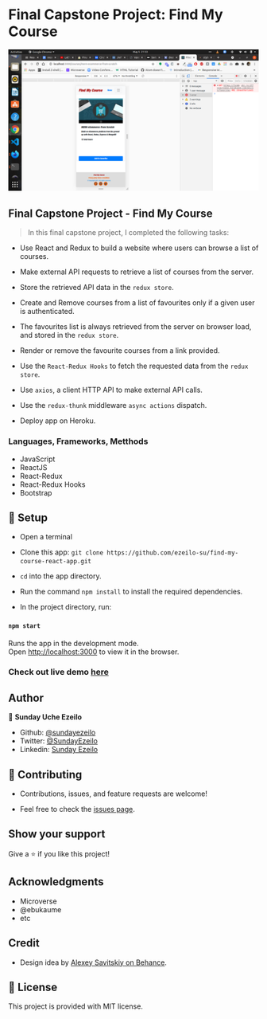 # Final Capstone Project: Find My Course

![main page](home.png)

## Final Capstone Project - Find My Course

> In this final capstone project, I completed the following tasks:
- Use React and Redux to build a website where users can browse a list of courses.
- Make external API requests to retrieve a list of courses from the server.
- Store the retrieved API data in the ```redux store```.
- Create and Remove courses from a list of favourites only if a given user is authenticated.
- The favourites list is always retrieved from the server on browser load, and stored in the ```redux store```.
- Render or remove the favourite courses from a link provided.

- Use the ```React-Redux Hooks``` to fetch the requested data from the ```redux store```. 

- Use ```axios```, a client HTTP API to make external API calls.

- Use the ```redux-thunk``` middleware ```async actions``` dispatch.

- Deploy app on Heroku.

### Languages, Frameworks, Metthods

- JavaScript
- ReactJS
- React-Redux
- React-Redux Hooks
- Bootstrap


## 📝 Setup

 - Open a terminal
 
 - Clone this app: 
        ```
        git clone https://github.com/ezeilo-su/find-my-course-react-app.git
        ```

- ```cd``` into the app directory.

- Run the command ```npm install``` to install the required dependencies.

- In the project directory, run:

#### `npm start`

Runs the app in the development mode.\
Open [http://localhost:3000](http://localhost:3000) to view it in the browser.


### Check out live demo [here](https://findmycourse.herokuapp.com/)


## Author

👤 **Sunday Uche Ezeilo**

- Github: [@sundayezeilo](https://github.com/ezeilo-su)
- Twitter: [@SundayEzeilo](https://twitter.com/SundayEzeilo)
- Linkedin: [Sunday Ezeilo](https://www.linkedin.com/in/sundayezeilo/)


## 🤝 Contributing

- Contributions, issues, and feature requests are welcome!

- Feel free to check the [issues page](https://github.com/ezeilo-su/find-my-course-react-app/issues).

## Show your support

Give a ⭐️ if you like this project!


## Acknowledgments

- Microverse
- @ebukaume
- etc

## Credit
- Design idea by [Alexey Savitskiy on Behance](https://www.behance.net/alexey_savitskiy).

## 📝 License

This project is provided with MIT license.